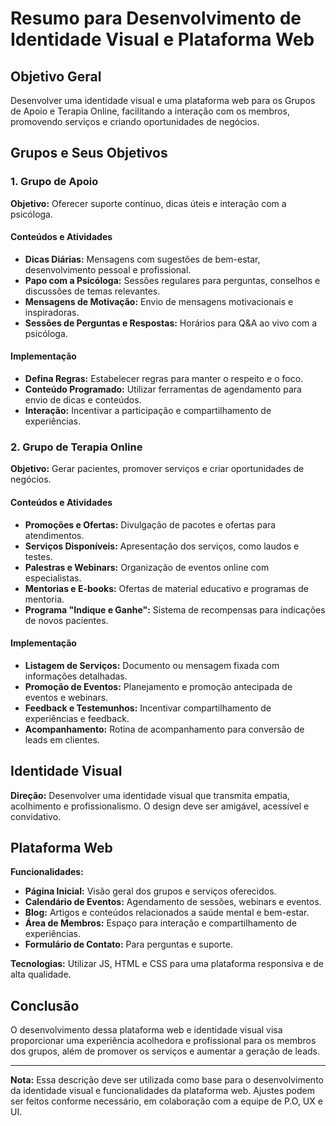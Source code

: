 # Resumo para Desenvolvimento de Identidade Visual e Plataforma Web

## Objetivo Geral
Desenvolver uma identidade visual e uma plataforma web para os Grupos de Apoio e Terapia Online, facilitando a interação com os membros, promovendo serviços e criando oportunidades de negócios.

## Grupos e Seus Objetivos

### 1. Grupo de Apoio
**Objetivo:** Oferecer suporte contínuo, dicas úteis e interação com a psicóloga.

#### Conteúdos e Atividades
- **Dicas Diárias:** Mensagens com sugestões de bem-estar, desenvolvimento pessoal e profissional.
- **Papo com a Psicóloga:** Sessões regulares para perguntas, conselhos e discussões de temas relevantes.
- **Mensagens de Motivação:** Envio de mensagens motivacionais e inspiradoras.
- **Sessões de Perguntas e Respostas:** Horários para Q&A ao vivo com a psicóloga.

#### Implementação
- **Defina Regras:** Estabelecer regras para manter o respeito e o foco.
- **Conteúdo Programado:** Utilizar ferramentas de agendamento para envio de dicas e conteúdos.
- **Interação:** Incentivar a participação e compartilhamento de experiências.

### 2. Grupo de Terapia Online
**Objetivo:** Gerar pacientes, promover serviços e criar oportunidades de negócios.

#### Conteúdos e Atividades
- **Promoções e Ofertas:** Divulgação de pacotes e ofertas para atendimentos.
- **Serviços Disponíveis:** Apresentação dos serviços, como laudos e testes.
- **Palestras e Webinars:** Organização de eventos online com especialistas.
- **Mentorias e E-books:** Ofertas de material educativo e programas de mentoria.
- **Programa "Indique e Ganhe":** Sistema de recompensas para indicações de novos pacientes.

#### Implementação
- **Listagem de Serviços:** Documento ou mensagem fixada com informações detalhadas.
- **Promoção de Eventos:** Planejamento e promoção antecipada de eventos e webinars.
- **Feedback e Testemunhos:** Incentivar compartilhamento de experiências e feedback.
- **Acompanhamento:** Rotina de acompanhamento para conversão de leads em clientes.

## Identidade Visual
**Direção:** Desenvolver uma identidade visual que transmita empatia, acolhimento e profissionalismo. O design deve ser amigável, acessível e convidativo.

## Plataforma Web
**Funcionalidades:**
- **Página Inicial:** Visão geral dos grupos e serviços oferecidos.
- **Calendário de Eventos:** Agendamento de sessões, webinars e eventos.
- **Blog:** Artigos e conteúdos relacionados a saúde mental e bem-estar.
- **Área de Membros:** Espaço para interação e compartilhamento de experiências.
- **Formulário de Contato:** Para perguntas e suporte.

**Tecnologias:** Utilizar JS, HTML e CSS para uma plataforma responsiva e de alta qualidade.

## Conclusão
O desenvolvimento dessa plataforma web e identidade visual visa proporcionar uma experiência acolhedora e profissional para os membros dos grupos, além de promover os serviços e aumentar a geração de leads.

---

**Nota:** Essa descrição deve ser utilizada como base para o desenvolvimento da identidade visual e funcionalidades da plataforma web. Ajustes podem ser feitos conforme necessário, em colaboração com a equipe de P.O, UX e UI.
